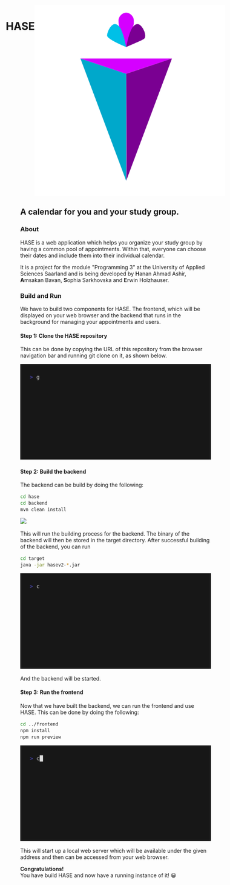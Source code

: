 <div style="display: flex; justify-content: center;">
    <h1>HASE</h1>
    <img src="docs/logo.svg" />
</div>

## A calendar for you and your study group.

### About 

HASE is a web application which helps you organize your study group by having a common pool of appointments. Within that, everyone can choose
their dates and include them into their individual calendar.

It is a project for the module "Programming 3" at the University of Applied Sciences Saarland and is being developed by **H**anan Ahmad Ashir,
**A**msakan Bavan, **S**ophia Sarkhovska and **E**rwin Holzhauser.

### Build and Run

We have to build two components for HASE. The frontend, which will be displayed on your web browser
and the backend that runs in the background for managing your appointments and users.

#### Step 1: Clone the HASE repository

This can be done by copying the URL of this repository from the browser navigation bar and running
git clone on it, as shown below.

![](./docs/clone.gif)

#### Step 2: Build the backend

The backend can be build by doing the following:

```bash
cd hase
cd backend
mvn clean install
```

![](./docs/backend.gif)

This will run the building process for the backend. The binary of the backend will then be stored in the 
target directory. After successful building of the backend, you can run

```bash
cd target
java -jar hasev2-*.jar
```

![](./docs/runBackend.gif)

And the backend will be started.

#### Step 3: Run the frontend

Now that we have built the backend, we can run the frontend and use HASE. This can be done by
doing the following:

````bash
cd ../frontend
npm install
npm run preview
````

![](./docs/runFrontend.gif)

This will start up a local web server which will be available under the given address and
then can be accessed from your web browser.

**Congratulations!**<br>
You have build HASE and now have a running instance of it! 😀
